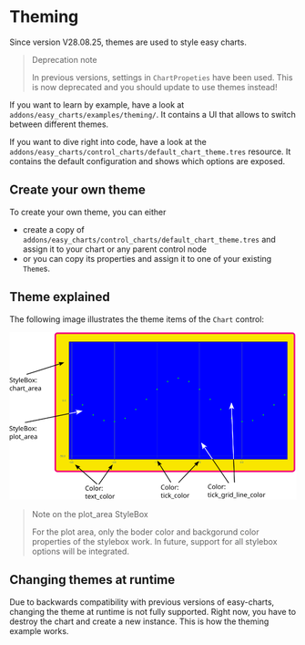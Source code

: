# Theming

Since version V28.08.25, themes are used to style easy charts.

> Deprecation note
>
> In previous versions, settings in `ChartPropeties` have been used. This is now deprecated and you should update to use themes instead!

If you want to learn by example, have a look at `addons/easy_charts/examples/theming/`. It contains a UI that allows to switch between different themes.

If you want to dive right into code, have a look at the `addons/easy_charts/control_charts/default_chart_theme.tres` resource. It contains the default configuration and shows which options are exposed.

## Create your own theme

To create your own theme, you can either

- create a copy of `addons/easy_charts/control_charts/default_chart_theme.tres` and assign it to your chart or any parent control node
- or you can copy its properties and assign it to one of your existing `Theme`s.


## Theme explained

The following image illustrates the theme items of the `Chart` control:

![Screenshot of a themed chart with text indicating theme items](assets/theme-items.png)

> Note on the plot_area StyleBox
>
> For the plot area, only the boder color and backgorund color properties of the stylebox work. In future, support for all stylebox options will be integrated.

## Changing themes at runtime

Due to backwards compatibility with previous versions of easy-charts, changing the theme at runtime is not fully supported. Right now, you have to destroy the chart and create a new instance. This is how the theming example works.
